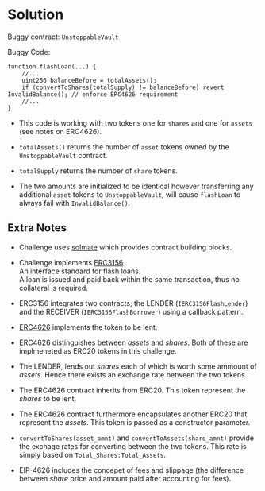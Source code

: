 # Solution

Buggy contract: `UnstoppableVault`

Buggy Code:
```JS
function flashLoan(...) {
    //...
    uint256 balanceBefore = totalAssets();
    if (convertToShares(totalSupply) != balanceBefore) revert InvalidBalance(); // enforce ERC4626 requirement
    //...
}
```

* This code is working with two tokens one for `shares` and one for `assets` (see notes on ERC4626).

* `totalAssets()` returns the number of `asset` tokens owned by the `UnstoppableVault` contract.

* `totalSupply` returns the number of `share` tokens.

* The two amounts are initialized to be identical however transferring any additional `asset` tokens to `UnstoppableVault`, will cause `flashLoan` to always fail with `InvalidBalance()`.


## Extra Notes

* Challenge uses [solmate](https://github.com/transmissions11/solmate) which provides
contract building blocks.


* Challenge implements [ERC3156](https://eips.ethereum.org/EIPS/eip-3156#simple-summary) <BR />
    An interface standard for flash loans. <BR />
    A loan is issued and paid back within the same transaction, thus no collateral is required.

* ERC3156 integrates two contracts, the LENDER (`IERC3156FlashLender`) and the RECEIVER (`IERC3156FlashBorrower`) using a callback pattern.


* [ERC4626](https://eips.ethereum.org/EIPS/eip-4626) implements the token to be lent.


* ERC4626 distinguishes between _assets_ and _shares_. Both of these are
implmeneted as ERC20 tokens in this challenge.


* The LENDER, lends out _shares_ each of which is worth some ammount of _assets_.
Hence there exists an exchange rate between the two tokens.


* The ERC4626 contract inherits from ERC20. This token represent the _shares_ to be lent.


* The ERC4626 contract furthermore encapsulates another ERC20 that represent the _assets_. This token is passed as a constructor parameter.


* `convertToShares(asset_amnt)` and `convertToAssets(share_amnt)` provide the exchage rates for converting between the two tokens. This rate is simply based on `Total_Shares:Total_Assets`.


* EIP-4626  includes the concepet of fees and slippage (the difference between _share_ price and amount paid after accounting for fees).
